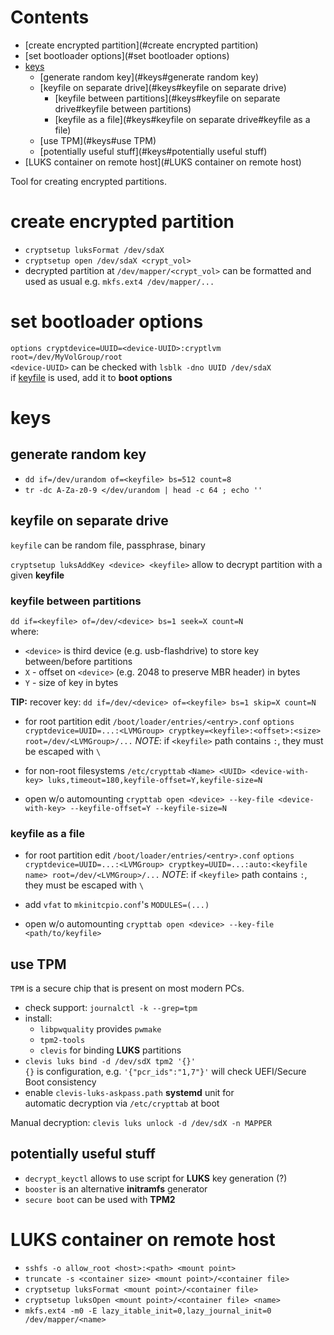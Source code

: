 # Contents

- [create encrypted partition](#create encrypted partition)
- [set bootloader options](#set bootloader options)
- [keys](#keys)
    - [generate random key](#keys#generate random key)
    - [keyfile on separate drive](#keys#keyfile on separate drive)
        - [keyfile between partitions](#keys#keyfile on separate drive#keyfile between partitions)
        - [keyfile as a file](#keys#keyfile on separate drive#keyfile as a file)
    - [use TPM](#keys#use TPM)
    - [potentially useful stuff](#keys#potentially useful stuff)
- [LUKS container on remote host](#LUKS container on remote host)

Tool for creating encrypted partitions.  

# create encrypted partition
* `cryptsetup luksFormat /dev/sdaX`
* `cryptsetup open /dev/sdaX <crypt_vol>`
* decrypted partition at `/dev/mapper/<crypt_vol>` can be formatted and used as usual
  e.g. `mkfs.ext4 /dev/mapper/...`

# set bootloader options
   `options cryptdevice=UUID=<device-UUID>:cryptlvm root=/dev/MyVolGroup/root`  
       `<device-UUID>` can be checked with `lsblk -dno UUID /dev/sdaX`  
       if [keyfile](#keyfile-on-separate-drive) is used, add it to **boot options**
# keys
## generate random key
* `dd if=/dev/urandom of=<keyfile> bs=512 count=8`
* `tr -dc A-Za-z0-9 </dev/urandom | head -c 64 ; echo ''`

## keyfile on separate drive
`keyfile` can be random file, passphrase, binary

`cryptsetup luksAddKey <device> <keyfile>` allow to decrypt partition with a given **keyfile**

### keyfile between partitions
`dd if=<keyfile> of=/dev/<device> bs=1 seek=X count=N`  
where:
- `<device>` is third device (e.g. usb-flashdrive) to store key between/before partitions
- `X` - offset on `<device>` (e.g. 2048 to preserve MBR header) in bytes
- `Y` - size of key in bytes

**TIP:** recover key:
  `dd if=/dev/<device> of=<keyfile> bs=1 skip=X count=N`

* for root partition edit `/boot/loader/entries/<entry>.conf`
    `options cryptdevice=UUID=...:<LVMGroup> cryptkey=<keyfile>:<offset>:<size> root=/dev/<LVMGroup>/...`
    *NOTE*: if `<keyfile>` path contains `:`, they must be escaped with `\`

* for non-root filesystems `/etc/crypttab`
  `<Name> <UUID> <device-with-key> luks,timeout=180,keyfile-offset=Y,keyfile-size=N`
    
* open w/o automounting
  `crypttab open <device> --key-file <device-with-key> --keyfile-offset=Y --keyfile-size=N`
    
### keyfile as a file
* for root partition edit `/boot/loader/entries/<entry>.conf`
  `options cryptdevice=UUID=...:<LVMGroup> cryptkey=UUID=...:auto:<keyfile name> root=/dev/<LVMGroup>/...`
        *NOTE*: if `<keyfile>` path contains `:`, they must be escaped with `\`
* add `vfat` to `mkinitcpio.conf`'s `MODULES=(...)`

* open w/o automounting
  `crypttab open <device> --key-file <path/to/keyfile>`

## use TPM
`TPM` is a secure chip that is present on most modern PCs.  
* check support: `journalctl -k --grep=tpm`
* install:
    * `libpwquality` provides `pwmake`
    * `tpm2-tools`
    * `clevis` for binding **LUKS** partitions
* `clevis luks bind -d /dev/sdX tpm2 '{}'`  
  `{}` is configuration, e.g. `'{"pcr_ids":"1,7"}'` will check UEFI/Secure Boot consistency
* enable `clevis-luks-askpass.path` **systemd** unit for  
  automatic decryption via `/etc/crypttab` at boot
  
Manual decryption: `clevis luks unlock -d /dev/sdX -n MAPPER`

## potentially useful stuff
* `decrypt_keyctl` allows to use script for **LUKS** key generation (?)
* `booster` is an alternative **initramfs** generator
* `secure boot` can be used with **TPM2**


# LUKS container on remote host
* `sshfs -o allow_root <host>:<path> <mount point>`
* `truncate -s <container size> <mount point>/<container file>`
* `cryptsetup luksFormat <mount point>/<container file>`
* `cryptsetup luksOpen <mount point>/<container file> <name>`
* `mkfs.ext4 -m0 -E lazy_itable_init=0,lazy_journal_init=0 /dev/mapper/<name>`
